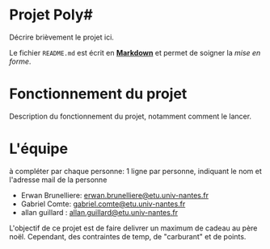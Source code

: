Projet Poly#
============

Décrire brièvement le projet ici.

Le fichier `README.md` est écrit en [**Markdown**](https://docs.github.com/en/get-started/writing-on-github/getting-started-with-writing-and-formatting-on-github/basic-writing-and-formatting-syntax) et permet de soigner la _mise en forme_.

Fonctionnement du projet
========================

Description du fonctionnement du projet, notamment comment le lancer.


L'équipe
========

à compléter par chaque personne: 1 ligne par personne, indiquant le nom et l'adresse mail de la personne

- Erwan Brunelliere: erwan.brunelliere@etu.univ-nantes.fr
- Gabriel Comte: gabriel.comte@etu.univ-nantes.fr
- allan guillard : allan.guillard@etu.univ-nantes.fr

L'objectif de ce projet est de faire delivrer un maximum de cadeau au père noël. Cependant, des contraintes de temp, de "carburant" et de points. 